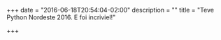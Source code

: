 +++
date = "2016-06-18T20:54:04-02:00"
description = ""
title = "Teve Python Nordeste 2016. E foi incriviel!"

+++

